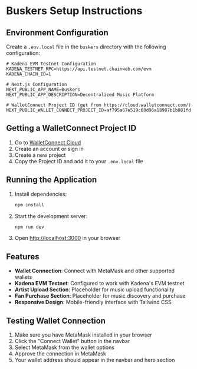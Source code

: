 # Buskers Setup Instructions

## Environment Configuration

Create a `.env.local` file in the `buskers` directory with the following configuration:

```env
# Kadena EVM Testnet Configuration
KADENA_TESTNET_RPC=https://api.testnet.chainweb.com/evm
KADENA_CHAIN_ID=1

# Next.js Configuration
NEXT_PUBLIC_APP_NAME=Buskers
NEXT_PUBLIC_APP_DESCRIPTION=Decentralized Music Platform

# WalletConnect Project ID (get from https://cloud.walletconnect.com/)
NEXT_PUBLIC_WALLET_CONNECT_PROJECT_ID=af795a67e519c60d96a18987b1b081fd
```

## Getting a WalletConnect Project ID

1. Go to [WalletConnect Cloud](https://cloud.walletconnect.com/)
2. Create an account or sign in
3. Create a new project
4. Copy the Project ID and add it to your `.env.local` file

## Running the Application

1. Install dependencies:
   ```bash
   npm install
   ```

2. Start the development server:
   ```bash
   npm run dev
   ```

3. Open [http://localhost:3000](http://localhost:3000) in your browser

## Features

- **Wallet Connection**: Connect with MetaMask and other supported wallets
- **Kadena EVM Testnet**: Configured to work with Kadena's EVM testnet
- **Artist Upload Section**: Placeholder for music upload functionality
- **Fan Purchase Section**: Placeholder for music discovery and purchase
- **Responsive Design**: Mobile-friendly interface with Tailwind CSS

## Testing Wallet Connection

1. Make sure you have MetaMask installed in your browser
2. Click the "Connect Wallet" button in the navbar
3. Select MetaMask from the wallet options
4. Approve the connection in MetaMask
5. Your wallet address should appear in the navbar and hero section
